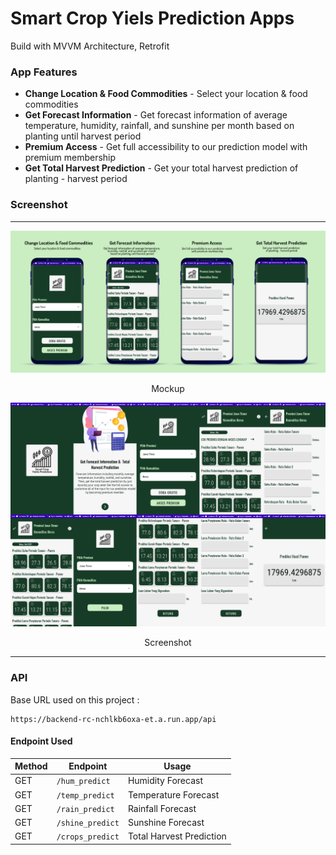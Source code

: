 # Smart Crop Yiels Prediction Apps
Build with MVVM Architecture, Retrofit

### App Features
* **Change Location & Food Commodities** - Select your location & food commodities
* **Get Forecast Information** - Get forecast information of average temperature, humidity, rainfall, and sunshine per month based on planting until harvest period
* **Premium Access** - Get full accessibility to our prediction model with premium membership
* **Get Total Harvest Prediction** - Get your total harvest prediction of planting - harvest period

### Screenshot
<span align="center">
 <hr>
 <p align="center"><img src="Assets/mockup.jpg" alt="mockup"></p>
 <p align="center">Mockup</p>
 <p align="center"><img src="Assets/ss.jpg" alt="screenshot"></p>
 <p align="center">Screenshot</p>
 <hr>
</span>

### API
Base URL used on this project :
```
https://backend-rc-nchlkb6oxa-et.a.run.app/api
```

#### Endpoint Used

|Method | Endpoint | Usage |
| ---- | ---- | --------------- |
|GET| `/hum_predict` | Humidity Forecast |
|GET| `/temp_predict` | Temperature Forecast | 
|GET| `/rain_predict` | Rainfall Forecast | 
|GET| `/shine_predict` | Sunshine Forecast | 
|GET| `/crops_predict` | Total Harvest Prediction | 
